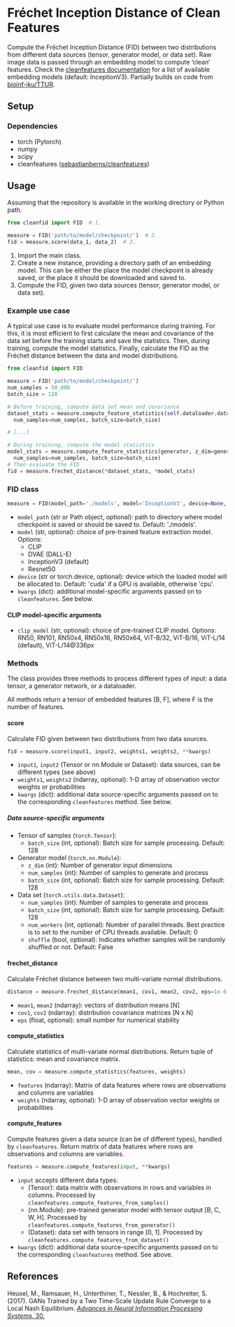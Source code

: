 # Fréchet Inception Distance of Clean Features

Compute the Fréchet Inception Distance (FID) between two distributions from different data sources (tensor, generator model, or data set). Raw image data is passed through an embedding model to compute ‘clean’ features. Check the [cleanfeatures documentation](https://github.com/sebastianberns/cleanfeatures) for a list of available embedding models (default: InceptionV3). Partially builds on code from [bioinf-jku/TTUR](https://github.com/bioinf-jku/TTUR).

## Setup

### Dependencies

- torch (Pytorch)
- numpy
- scipy
- cleanfeatures ([sebastianberns/cleanfeatures](https://github.com/sebastianberns/cleanfeatures))

## Usage

Assuming that the repository is available in the working directory or Python path.

```python
from cleanfid import FID  # 1.

measure = FID('path/to/model/checkpoint/')  # 2.
fid = measure.score(data_1, data_2)  # 3.
```

1. Import the main class.
2. Create a new instance, providing a directory path of an embedding model. This can be either the place the model checkpoint is already saved, or the place it should be downloaded and saved to.
3. Compute the FID, given two data sources (tensor, generator model, or data set).

### Example use case

A typical use case is to evaluate model performance during training. For this, it is most efficient to first calculate the mean and covariance of the data set before the training starts and save the statistics. Then, during training, compute the model statistics. Finally, calculate the FID as the Fréchet distance between the data and model distributions.

```python
from cleanfid import FID

measure = FID('path/to/model/checkpoint/')
num_samples = 50_000
batch_size = 128

# Before training, compute data set mean and covariance
dataset_stats = measure.compute_feature_statistics(self.dataloader.dataset, 
  num_samples=num_samples, batch_size=batch_size)

# [...]

# During training, compute the model statistics
model_stats = measure.compute_feature_statistics(generator, z_dim=generator.z_dim, 
  num_samples=num_samples, batch_size=batch_size)
# Then evaluate the FID
fid = measure.frechet_distance(*dataset_stats, *model_stats)
```

### FID class

```python
measure = FID(model_path='./models', model='InceptionV3', device=None, **kwargs)
```

- `model_path` (str or Path object, optional): path to directory where model checkpoint is saved or should be saved to. Default: './models'.
- `model` (str, optional): choice of pre-trained feature extraction model. Options:
  - CLIP
  - DVAE (DALL-E)
  - InceptionV3 (default)
  - Resnet50
- `device` (str or torch.device, optional): device which the loaded model will be allocated to. Default: 'cuda' if a GPU is available, otherwise 'cpu'.
- `kwargs` (dict): additional model-specific arguments passed on to `cleanfeatures`. See below.

#### CLIP model-specific arguments

- `clip_model` (str, optional): choice of pre-trained CLIP model. Options: RN50, RN101, RN50x4, RN50x16, RN50x64, ViT-B/32, ViT-B/16, ViT-L/14 (default), ViT-L/14@336px

### Methods

The class provides three methods to process different types of input: a data tensor, a generator network, or a dataloader.

All methods return a tensor of embedded features [B, F], where F is the number of features.

#### score

Calculate FID given between two distributions from two data sources.

```python
fid = measure.score(input1, input2, weights1, weights2, **kwargs)
```

- `input1`, `input2` (Tensor or nn.Module or Dataset): data sources, can be different types (see above)
- `weights1`, `weights2` (ndarray, optional): 1-D array of observation vector weights or probabilities
- `kwargs` (dict): additional data source-specific arguments passed on to the corresponding `cleanfeatures` method. See below.

##### Data source-specific arguments

- Tensor of samples (`torch.Tensor`):
  - `batch_size` (int, optional): Batch size for sample processing. Default: 128
- Generator model (`torch.nn.Module`):
  - `z_dim` (int): Number of generator input dimensions
  - `num_samples` (int): Number of samples to generate and process
  - `batch_size` (int, optional): Batch size for sample processing. Default: 128
- Data set (`torch.utils.data.Dataset`):
  - `num_samples` (int): Number of samples to generate and process
  - `batch_size` (int, optional): Batch size for sample processing. Default: 128
  - `num_workers` (int, optional): Number of parallel threads. Best practice is to set to the number of CPU threads available. Default: 0
  - `shuffle` (bool, optional): Indicates whether samples will be randomly shuffled or not. Default: False

#### frechet_distance

Calculate Fréchet distance between two multi-variate normal distributions.

```python
distance = measure.frechet_distance(mean1, cov1, mean2, cov2, eps=1e-6)
```

- `mean1`, `mean2` (ndarray): vectors of distribution means [N]
- `cov1`, `cov2` (ndarray): distribution covariance matrices [N x N]
- `eps` (float, optional): small number for numerical stability

#### compute_statistics

Calculate statistics of multi-variate normal distributions. Return tuple of statistics: mean and covariance matrix.

```python
mean, cov = measure.compute_statistics(features, weights)
```

- `features` (ndarray):  Matrix of data features where rows are observations and columns are variables
- `weights` (ndarray, optional):  1-D array of observation vector weights or probabilities

#### compute_features

Compute features given a data source (can be of different types), handled by `cleanfeatures`. Return matrix of data features where rows are observations and columns are variables.

```python
features = measure.compute_features(input, **kwargs)
```

- `input` accepts different data types:
  - (Tensor): data matrix with observations in rows and variables in columns. Processed by `cleanfeatures.compute_features_from_samples()`
  - (nn.Module): pre-trained generator model with tensor output [B, C, W, H]. Processed by `cleanfeatures.compute_features_from_generator()`
  - (Dataset): data set with tensors in range [0, 1]. Processed by `cleanfeatures.compute_features_from_dataset()`
- `kwargs` (dict): additional data source-specific arguments passed on to the corresponding `cleanfeatures` method. See above.

## References

Heusel, M., Ramsauer, H., Unterthiner, T., Nessler, B., & Hochreiter, S. (2017). GANs Trained by a Two Time-Scale Update Rule Converge to a Local Nash Equilibrium. [*Advances in Neural Information Processing Systems*, 30.](https://proceedings.neurips.cc/paper/2017/hash/8a1d694707eb0fefe65871369074926d-Abstract.html)
